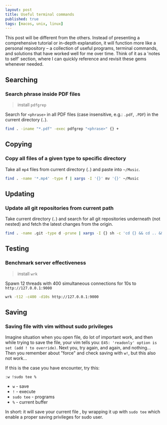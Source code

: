 ```yaml
---
layout: post
title: Useful terminal commands
published: true
tags: [macos, unix, linux]
---
```


This post will be different from the others. Instead of presenting a comprehensive tutorial or in-depth explanation, it will function more like a personal repository – a collection of useful programs, terminal commands, and solutions that have worked well for me over time. Think of it as a 'notes to self' section, where I can quickly reference and revisit these gems whenever needed.

## Searching

### Search phrase inside PDF files

> install `pdfgrep`

Search for `<phrase>` in all PDF files (case insensitive, e.g.: `.pdf`, `.PDF`) in the current directory (`.`).

```sh
find . -iname "*.pdf" -exec pdfgrep "<phrase>" {} +
```

## Copying

### Copy all files of a given type to specific directory

Take all `mp4` files from current directory (`.`) and paste into `~/Music`.

```bash
find . -name '*.mp4' -type f | xargs -I '{}' mv '{}' ~/Music
```

## Updating

### Update all git repositories from current path

Take current directory (`.`) and search for all git repositories underneath (not nested) and fetch the latest changes from the origin.

```sh
find . -name .git -type d -prune | xargs -I {} sh -c 'cd {} && cd .. && printf "Repo: %s\n\n" $(realpath) && git fetch'
```

## Testing

### Benchmark server effectiveness

> install `wrk`

Spawn 12 threads with 400 simultaneous connections for 10s to `http://127.0.0.1:9000`

```bash
wrk -t12 -c400 -d10s http://127.0.0.1:9000
```

## Saving

### Saving file with vim without sudo privileges

Imagine situation when you open file, do lot of important work, and then while trying to save the file, your vim tells you: `E45: 'readonly' option is set (add ! to override)`. Next you, try again, and again, and nothing... Then you remember about "force" and check saving with `w!`, but this also not work...

If this is the case you have encounter, try this:

```
:w !sudo tee %
```

- `w` - save
- `!` - execute
- `sudo tee` - programs
- `%` - current buffer

In short: it will save your current file , by wrapping it up with `sudo tee` which enable a proper saving privileges for sudo user.
